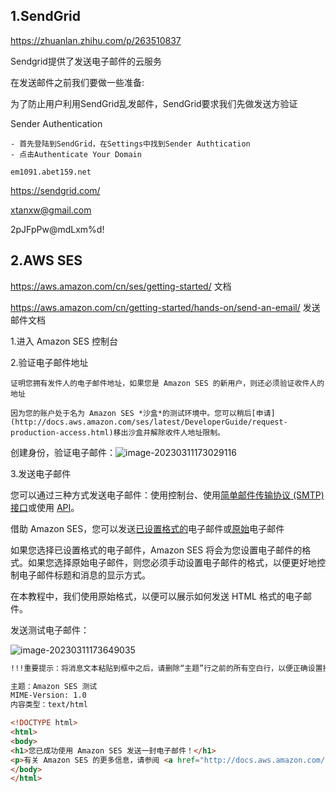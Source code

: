 ## 1.SendGrid

https://zhuanlan.zhihu.com/p/263510837

Sendgrid提供了发送电子邮件的云服务



在发送邮件之前我们要做一些准备:

为了防止用户利用SendGrid乱发邮件，SendGrid要求我们先做发送方验证

Sender Authentication

```
- 首先登陆到SendGrid，在Settings中找到Sender Authtication
- 点击Authenticate Your Domain

em1091.abet159.net
```

https://sendgrid.com/

xtanxw@gmail.com

2pJFpPw@mdLxm%d!

## 2.AWS SES

https://aws.amazon.com/cn/ses/getting-started/  文档

https://aws.amazon.com/cn/getting-started/hands-on/send-an-email/  发送邮件文档

1.进入 Amazon SES 控制台

2.验证电子邮件地址

```
证明您拥有发件人的电子邮件地址，如果您是 Amazon SES 的新用户，则还必须验证收件人的地址

因为您的账户处于名为 Amazon SES *沙盒*的测试环境中。您可以稍后[申请](http://docs.aws.amazon.com/ses/latest/DeveloperGuide/request-production-access.html)移出沙盒并解除收件人地址限制。
```

 创建身份，验证电子邮件：![image-20230311173029116](D:\Tech\linux\System\assets\image-20230311173029116.png)

3.发送电子邮件

您可以通过三种方式发送电子邮件：使用控制台、使用[简单邮件传输协议 (SMTP) 接口](http://docs.aws.amazon.com/ses/latest/DeveloperGuide/send-an-email-using-smtp.html)或使用 [API](http://docs.aws.amazon.com/ses/latest/DeveloperGuide/send-an-email-using-sdk.html)。

借助 Amazon SES，您可以发送[已设置格式的](http://docs.aws.amazon.com/ses/latest/DeveloperGuide/send-email-formatted.html)电子邮件或[原始](http://docs.aws.amazon.com/ses/latest/DeveloperGuide/send-email-raw.html)电子邮件

如果您选择已设置格式的电子邮件，Amazon SES 将会为您设置电子邮件的格式。如果您选择原始电子邮件，则您必须手动设置电子邮件的格式，以便更好地控制电子邮件标题和消息的显示方式。

在本教程中，我们使用原始格式，以便可以展示如何发送 HTML 格式的电子邮件。



发送测试电子邮件：

![image-20230311173649035](D:\Tech\linux\System\assets\image-20230311173649035.png)



```html
!!!重要提示：将消息文本粘贴到框中之后，请删除“主题”行之前的所有空白行，以便正确设置接收到的消息的格式。

主题：Amazon SES 测试
MIME-Version: 1.0
内容类型：text/html

<!DOCTYPE html>
<html>
<body>
<h1>您已成功使用 Amazon SES 发送一封电子邮件！</h1>
<p>有关 Amazon SES 的更多信息，请参阅 <a href="http://docs.aws.amazon.com/ses/latest/DeveloperGuide/Welcome.html">Amazon SES 开发人员指南</a>。</p>
</body>
</html>
```

